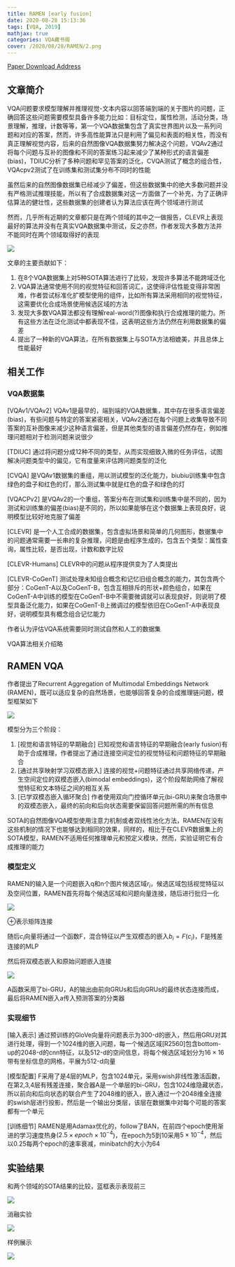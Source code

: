 ```yaml
---
title: RAMEN [early fusion]
date: 2020-08-28 15:13:36
tags: [VQA, 2019]
mathjax: true
categories: VQA藏书阁
cover: /2020/08/28/RAMEN/2.png
---
```

[Paper Download Address](https://arxiv.org/abs/1903.00366)

## 文章简介

VQA问题要求模型理解并推理视觉-文本内容以回答端到端的关于图片的问题，正确回答这些问题需要模型具备许多能力比如：目标定位，属性检测，活动分类，场景理解，推理，计数等等，第一个VQA数据集包含了真实世界图片以及一系列问题和对应的答案，然而，许多高性能算法只是利用了偏见和表面的相关性，而没有真正理解视觉内容，后来的自然图像VQA数据集努力解决这个问题，VQAv2通过将每个问题与互补的图像和不同的答案练习起来减少了某种形式的语言偏差(bias)，TDIUC分析了多种问题和罕见答案的泛化，CVQA测试了概念的组合性，VQAcpv2测试了在训练集和测试集分布不同时的性能

虽然后来的自然图像数据集已经减少了偏差，但这些数据集中的绝大多数问题并没有严格测试推理技能，所以有了合成数据集对这一方面做了一个补充，为了正确评估算法的健壮性，这些数据集的创建者认为算法应该在两个领域进行测试

然而，几乎所有近期的文章都只是在两个领域的其中之一做报告，CLEVR上表现最好的算法并没有在真实VQA数据集中测试，反之亦然，作者发现大多数方法并不能同时在两个领域取得好的表现

![](1.png)

文章的主要贡献如下：

1. 在8个VQA数据集上对5种SOTA算法进行了比较，发现许多算法不能跨域泛化
2. VQA算法通常使用不同的视觉特征和回答词汇，这使得评估性能变得非常困难，作者尝试标准化扩模型使用的组件，比如所有算法采用相同的视觉特征，这需要优化合成场景使用候选区域的方法
3. 发现大多数VQA算法都没有理解real-word(?)图像和执行合成推理的能力。所有这些方法在泛化测试中都表现不佳，这表明这些方法仍然在利用数据集的偏差
4. 提出了一种新的VQA算法，在所有数据集上与SOTA方法相媲美，并且总体上性能最好

## 相关工作

### VQA数据集

[VQAv1/VQAv2] VQAv1是最早的，端到端的VQA数据集，其中存在很多语言偏差(bias)，有些问题与特定的答案紧密相关，VQAv2通过在每个问题上收集导致不同答案的互补图像来减少这种语言偏差，但是其他类型的语言偏差仍然存在，例如推理问题相对于检测问题来说很少

[TDIUC] 通过将问题分成12种不同的类型，从而实现细致入微的任务评估，试图解决问题类型中的偏见，它有度量来评估跨问题类型的泛化 

[CVQA] 是VQAv1数据集的重组，用以测试模型的泛化能力，biubiu训练集中包含绿色的盘子和红色的灯，那么测试集中就是红色的盘子和绿色的灯

[VQACPv2] 是VQAv2的一个重组，答案分布在测试集和训练集中是不同的，因为测试和训练集的偏差(bias)是不同的，所以如果能够在这个数据集上表现良好，说明模型比较好地克服了偏差

[CLEVR] 是一个人工合成的数据集，包含虚拟场景和简单的几何图形，数据集中的问题通常需要一长串的复杂推理，问题是由程序生成的，包含五个类型：属性查询，属性比较，是否出现，计数和数字比较

[CLEVR-Humans] CLEVR中的问题从程序提供变为了人类提出

[CLEVR-CoGenT] 测试处理未知组合概念和记忆旧组合概念的能力，其包含两个部分：CoGenT-A以及CoGenT-B，包含互相排斥的形状+颜色组合，如果在CoGenT-A中训练的模型在CoGenT-B中不需要微调就可以表现良好，则说明了模型具备泛化能力，如果在CoGenT-B上微调过的模型依旧在CoGenT-A中表现良好，说明模型具有概念组合记忆能力

作者认为评估VQA系统需要同时测试自然和人工的数据集

VQA算法相关介绍略

## RAMEN VQA

作者提出了Recurrent Aggregation of Multimodal Embeddings Network (RAMEN)，既可以适应复杂的自然场景，也能够回答复杂的合成推理链问题，模型框架如下

![](2.png)

模型分为三个阶段：

1. [视觉和语言特征的早期融合] 已知视觉和语言特征的早期融合(early fusion)有助于合成推理，作者提出了通过连接空间定位的视觉特征和问题特征的早期融合
2. [通过共享映射学习双模态嵌入] 连接的视觉+问题特征通过共享网络传递，产生空间定位的双模态嵌入(bimodal embeddings)，这个阶段帮助网络了解视觉特征和文本特征之间的相互关系
3. [已学双模态嵌入循环聚合] 作者使用双向门控循环单元(bi-GRU)来聚合场景中的双模态嵌入，最终的前向和后向状态需要保留回答问题所需的所有信息 

SOTA的自然图像VQA模型使用注意力机制或者双线性池化方法，RAMEN在没有这些机制的情况下也能够达到相同的效果，同样的，相比于在CLEVR数据集上的SOTA模型，RAMEN不适用任何推理单元和预定义模块，然而，实验证明它有合成推理的能力

### 模型定义

RAMEN的输入是一个问题嵌入q和n个图片候选区域$r_i$，候选区域包括视觉特征以及空间位置，RAMEN首先将每个候选区域和问题向量连接，随后进行批归一化

![](3.png)

$\oplus$表示矩阵连接

随后$c_i$向量将通过一个函数F，混合特征以产生双模态的嵌入$b_i=F(c_i)$，F是残差连接的MLP

然后将双模态嵌入和原始问题嵌入连接

![](4.png)

A函数采用了bi-GRU，A的输出由前向GRUs和后向GRUs的最终状态连接而成，最后将RAMEN嵌入a传入预测答案的分类器

### 实现细节

[输入表示] 通过预训练的GloVe向量将问题表示为300-d的嵌入，然后用GRU对其进行处理，得到一个1024维的嵌入问题，每一个候选区域[R2560]包含bottom-up的2048-d的cnn特征，以及512-d的空间信息，将每个候选区域划分为$16\times16$带有坐标信息的网格，平展为512-d向量

[模型配置] F采用了是4层的MLP，包含1024单元，采用swish非线性激活函数，在第2,3,4层有残差连接，聚合器A是一个单层的bi-GRU，包含1024维隐藏状态，所以前向和后向状态的联合产生了2048维的嵌入，嵌入通过一个2048维全连接的swish层进行投影，然后是一个输出分类层，该层在数据集中对每个可能的答案都有一个单元

[训练细节] RAMEN是用Adamax优化的，follow了BAN，在前四个epoch使用渐进的学习速度热身($2.5\times epoch\times 10^{-4}$)，在epoch为5到10采用$5\times 10^{-4}$，然后以0.25每两个epoch的速率衰减，minibatch的大小为64

## 实验结果

和两个领域的SOTA结果的比较，蓝框表示表现前三

![](5.png)

消融实验

![](6.png)

样例展示

![](7.png)





